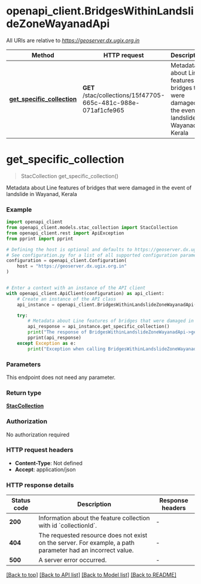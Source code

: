 # openapi_client.BridgesWithinLandslideZoneWayanadApi

All URIs are relative to *https://geoserver.dx.ugix.org.in*

Method | HTTP request | Description
------------- | ------------- | -------------
[**get_specific_collection**](BridgesWithinLandslideZoneWayanadApi.md#get_specific_collection) | **GET** /stac/collections/15f47705-665c-481c-988e-071af1cfe965 | Metadata about Line features of bridges that were damaged in the event of landslide in Wayanad, Kerala


# **get_specific_collection**
> StacCollection get_specific_collection()

Metadata about Line features of bridges that were damaged in the event of landslide in Wayanad, Kerala

### Example


```python
import openapi_client
from openapi_client.models.stac_collection import StacCollection
from openapi_client.rest import ApiException
from pprint import pprint

# Defining the host is optional and defaults to https://geoserver.dx.ugix.org.in
# See configuration.py for a list of all supported configuration parameters.
configuration = openapi_client.Configuration(
    host = "https://geoserver.dx.ugix.org.in"
)


# Enter a context with an instance of the API client
with openapi_client.ApiClient(configuration) as api_client:
    # Create an instance of the API class
    api_instance = openapi_client.BridgesWithinLandslideZoneWayanadApi(api_client)

    try:
        # Metadata about Line features of bridges that were damaged in the event of landslide in Wayanad, Kerala
        api_response = api_instance.get_specific_collection()
        print("The response of BridgesWithinLandslideZoneWayanadApi->get_specific_collection:\n")
        pprint(api_response)
    except Exception as e:
        print("Exception when calling BridgesWithinLandslideZoneWayanadApi->get_specific_collection: %s\n" % e)
```



### Parameters

This endpoint does not need any parameter.

### Return type

[**StacCollection**](StacCollection.md)

### Authorization

No authorization required

### HTTP request headers

 - **Content-Type**: Not defined
 - **Accept**: application/json

### HTTP response details

| Status code | Description | Response headers |
|-------------|-------------|------------------|
**200** | Information about the feature collection with id &#x60;collectionId&#x60;. |  -  |
**404** | The requested resource does not exist on the server. For example, a path parameter had an incorrect value. |  -  |
**500** | A server error occurred. |  -  |

[[Back to top]](#) [[Back to API list]](../README.md#documentation-for-api-endpoints) [[Back to Model list]](../README.md#documentation-for-models) [[Back to README]](../README.md)

